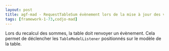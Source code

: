 ```yaml
---
layout: post
title: agf-mad - RequestTableSum évènement lors de la mise à jour des valeurs
tags: [framework-1-73,codjo-mad]
---
```

Lors du recalcul des sommes, la table doit renvoyer un évènement.
Cela permet de déclencher les ```TableModelListener``` positionnés sur le modèle de la table.